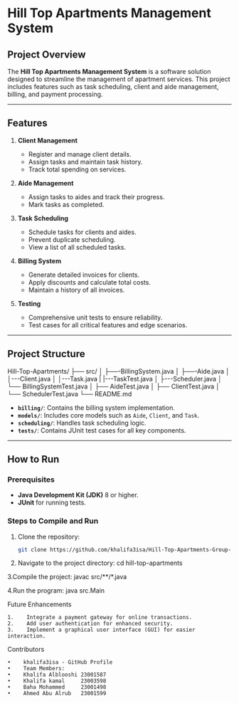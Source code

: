# Hill Top Apartments Management System

## Project Overview
The **Hill Top Apartments Management System** is a software solution designed to streamline the management of apartment services. This project includes features such as task scheduling, client and aide management, billing, and payment processing.

---

## Features
1. **Client Management**
   - Register and manage client details.
   - Assign tasks and maintain task history.
   - Track total spending on services.

2. **Aide Management**
   - Assign tasks to aides and track their progress.
   - Mark tasks as completed.

3. **Task Scheduling**
   - Schedule tasks for clients and aides.
   - Prevent duplicate scheduling.
   - View a list of all scheduled tasks.

4. **Billing System**
   - Generate detailed invoices for clients.
   - Apply discounts and calculate total costs.
   - Maintain a history of all invoices.

5. **Testing**
   - Comprehensive unit tests to ensure reliability.
   - Test cases for all critical features and edge scenarios.

---

## Project Structure
Hill-Top-Apartments/
├── src/
│   ├──-BillingSystem.java
│   ├──-Aide.java
│   │---Client.java
│   │---Task.java
|   |---TaskTest.java
│   ├---Scheduler.java
│   └── BillingSystemTest.java
│   ├── AideTest.java
│   ├── ClientTest.java
│   └── SchedulerTest.java
└── README.md

- **`billing/`**: Contains the billing system implementation.
- **`models/`**: Includes core models such as `Aide`, `Client`, and `Task`.
- **`scheduling/`**: Handles task scheduling logic.
- **`tests/`**: Contains JUnit test cases for all key components.

---

## How to Run
### Prerequisites
- **Java Development Kit (JDK)** 8 or higher.
- **JUnit** for running tests.

### Steps to Compile and Run


1. Clone the repository:
   ```bash
   git clone https://github.com/khalifa3isa/Hill-Top-Apartments-Group-5-.git
   
   
2. Navigate to the project directory:
   cd hill-top-apartments
   
3.Compile the project:
    javac src/**/*.java
              
4.Run the program:
   java src.Main
   
   
Future Enhancements

    1.    Integrate a payment gateway for online transactions.
    2.    Add user authentication for enhanced security.
    3.    Implement a graphical user interface (GUI) for easier interaction.


Contributors

    •    khalifa3isa - GitHub Profile
    •    Team Members:
    •    Khalifa Alblooshi 23001587
    •    Khalifa kamal     23003598
    •    Baha Mohammed     23001498
    •    Ahmed Abu Alrub   23001599


